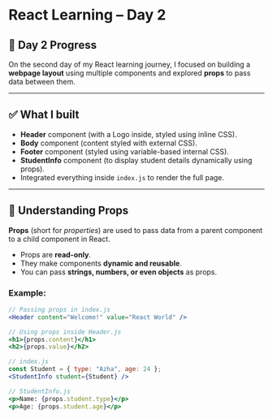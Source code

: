 # React Learning – Day 2

## 📅 Day 2 Progress
On the second day of my React learning journey, I focused on building a **webpage layout** using multiple components and explored **props** to pass data between them.

---

## ✅ What I built
- **Header** component (with a Logo inside, styled using inline CSS).
- **Body** component (content styled with external CSS).
- **Footer** component (styled using variable-based internal CSS).
- **StudentInfo** component (to display student details dynamically using props).
- Integrated everything inside `index.js` to render the full page.

---

## 🔑 Understanding Props
**Props** (short for *properties*) are used to pass data from a parent component to a child component in React.  

- Props are **read-only**.  
- They make components **dynamic and reusable**.  
- You can pass **strings, numbers, or even objects** as props.  

### Example:
```jsx
// Passing props in index.js
<Header content="Welcome!" value="React World" />

// Using props inside Header.js
<h1>{props.content}</h1>
<h2>{props.value}</h2>

// index.js
const Student = { type: "Azha", age: 24 };
<StudentInfo student={Student} />

// StudentInfo.js
<p>Name: {props.student.type}</p>
<p>Age: {props.student.age}</p>
